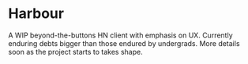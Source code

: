 # Harbour

A WIP beyond-the-buttons HN client with emphasis on UX. Currently enduring debts bigger than those endured by undergrads. More details soon as the project starts to takes shape. 

